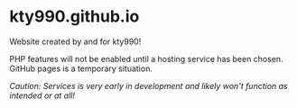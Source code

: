 # kty990.github.io

Website created by and for kty990!

PHP features will not be enabled until a hosting service has been chosen. GitHub pages is a temporary situation.

*Caution: Services is very early in development and likely won't function as intended or at all!*
